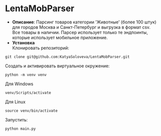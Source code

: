 # LentaMobParser
* **Описание**: Парсинг товаров категории 'Животные' (более 100 штук) для городов Москва и Санкт-Петербург и выгрузка в формат csv. Все товары в наличии.
Парсер использует только те эндпоинты, которые использует мобильное приложение.
* **Установка**  
Клонировать репозиторий:

```
git clone git@github.com:KatyaSoloveva/LentaMobParser.git
```  

Создать и активировать виртуальное окружение:
```
python -m venv venv
```

Для Windows
```
venv/Scripts/activate
```

Для Linux
```
source venv/bin/activate
```
Запустить:
```
python main.py
```